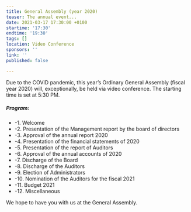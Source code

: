 ```yaml
---
title: General Assembly (year 2020)
teaser: The annual event...
date: 2021-03-17 17:30:00 +0100
startime: '17:30'
endtime: '19:30'
tags: []
location: Video Conference
sponsors: ''
link: ''
published: false

---
```

Due to the COVID pandemic, this year’s Ordinary General Assembly (fiscal year 2020) will, exceptionally, be held via video conference. The starting time is set at 5:30 PM.

##### Program:

* -1.	Welcome
* -2.	Presentation of the Management report by the board of directors
* -3.	Approval of the annual report 2020
* -4.	Presentation of the financial statements of 2020
* -5.	Presentation of the report of Auditors
* -6.	Approval of the annual accounts of 2020
* -7.	Discharge of the Board
* -8.	Discharge of the Auditors
* -9.	Election of Administrators
* -10.	Nomination of the Auditors for the fiscal 2021
* -11.	Budget 2021
* -12.	Miscellaneous

We hope to have you with us at the General Assembly.